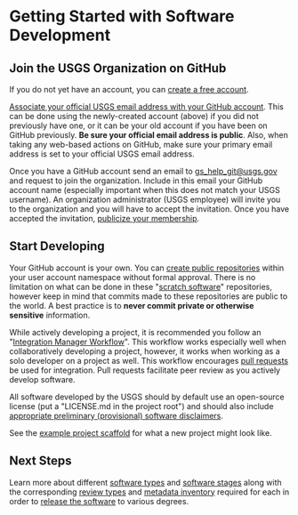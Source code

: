 Getting Started with Software Development
=========================================


Join the USGS Organization on GitHub
------------------------------------

If you do not yet have an account, you can [create a free account][1].

[Associate your official USGS email address with your GitHub account][2]. This
can be done using the newly-created account (above) if you did not previously
have one, or it can be your old account if you have been on GitHub previously.
**Be sure your official email address is public**. Also, when taking any
web-based actions on GitHub, make sure your primary email address is set to
your official USGS email address.

Once you have a GitHub account send an email to [gs_help_git@usgs.gov][3]
and request to join the organization. Include in this email your GitHub account
name (especially important when this does not match your USGS username). An
organization administrator (USGS employee) will invite you to the organization
and you will have to accept the invitation. Once you have accepted the
invitation, [publicize your membership][4].


Start Developing
----------------

Your GitHub account is your own. You can [create public repositories][5] within
your user account namespace without formal approval. There is no limitation on
what can be done in these "[scratch software][13]" repositories, however keep
in mind that commits made to these repositories are public to the world. A best
practice is to **never commit private or otherwise sensitive** information.

While actively developing a project, it is recommended you follow an
"[Integration Manager Workflow][5]". This workflow works especially well
when collaboratively developing a project, however, it works when
working as a solo developer on a project as well. This workflow encourages
[pull requests][6] be used for integration. Pull requests facilitate peer review
as you actively develop software.

All software developed by the USGS should by default use an open-source license
(put a "LICENSE.md in the project root") and should also include
[appropriate preliminary (provisional) software disclaimers][7].

See the [example project scaffold][8] for what a new project might look like.


Next Steps
----------

Learn more about different [software types][9] and [software stages][10]
along with the corresponding [review types][11] and [metadata inventory][14]
required for each in order to [release the software][12] to various degrees.



[1]: https://help.github.com/articles/signing-up-for-a-new-github-account/
[2]: https://help.github.com/articles/adding-an-email-address-to-your-github-account/
[3]: mailto:gs_help_git@usgs.gov
[4]: https://help.github.com/articles/publicizing-or-hiding-organization-membership/
[5]: https://git-scm.com/book/en/v2/Distributed-Git-Distributed-Workflows#_integration_manager
[6]: https://help.github.com/articles/about-pull-requests/
[7]: https://www2.usgs.gov/fsp/fsp_disclaimers.asp#11
[8]: #TODO
[9]: ./types.md
[10]: ./stages.md
[11]: ./reviews.md
[12]: ./releases.md
[13]: ./stages.md#scratch-software
[14]: ./metadata.md
